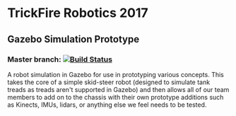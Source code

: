 # TrickFire Robotics 2017
## Gazebo Simulation Prototype
### Master branch: [![Build Status](https://travis-ci.org/TrickfireRobotics/gazebo_prototype.svg?branch=master)](https://travis-ci.org/TrickfireRobotics/gazebo_prototype)
A robot simulation in Gazebo for use in prototyping various concepts. This takes the core of a simple skid-steer robot (designed to simulate tank treads as treads aren't supported in Gazebo) and then allows all of our team members to add on to the chassis with their own prototype additions such as Kinects, IMUs, lidars, or anything else we feel needs to be tested.
